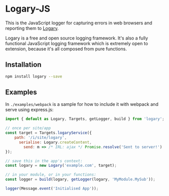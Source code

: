 # Logary-JS

This is the JavaScript logger for capturing errors in web browsers and reporting
them to [Logary](https://logary.github.io).

Logary is a free and open source logging framework. It's also a fully functional
JavaScript logging framework which is extremely open to extension, because it's
all composed from pure functions.

## Installation

``` bash
npm install logary --save
```

## Examples

In `./examples/webpack` is a sample for how to include it with webpack and serve
using express.js:

``` javascript
import { default as Logary, Targets, getLogger, build } from 'logary';

// once per site/app
const target = Targets.logaryService({
    path: '/i/site/logary',
      serialise: Logary.createContent,
        send: m => /* IRL: ajax */ Promise.resolve('Sent to server!')
});

// save this in the app's context:
const logary = new Logary('example.com', target);

// in your module, or in your functions:
const logger = build(logary, getLogger(logary, 'MyModule.MySub'));

logger(Message.event('Initialised App'));
```


